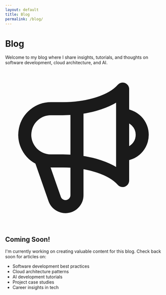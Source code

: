 ```yaml
---
layout: default
title: Blog
permalink: /blog/
---
```


<div class="max-w-4xl mx-auto">
  <h1 class="text-3xl font-bold mb-6">Blog</h1>
  
  <p class="mb-8">Welcome to my blog where I share insights, tutorials, and thoughts on software development, cloud architecture, and AI.</p>

  <div class="bg-white rounded-lg shadow-md p-6 mb-8">
    <div class="text-center mb-4">
      <svg class="w-16 h-16 mx-auto text-blue-500" fill="none" stroke="currentColor" viewBox="0 0 24 24" xmlns="http://www.w3.org/2000/svg">
        <path stroke-linecap="round" stroke-linejoin="round" stroke-width="2" d="M11 5.882V19.24a1.76 1.76 0 01-3.417.592l-2.147-6.15M18 13a3 3 0 100-6M5.436 13.683A4.001 4.001 0 017 6h1.832c4.1 0 7.625-1.234 9.168-3v14c-1.543-1.766-5.067-3-9.168-3H7a3.988 3.988 0 01-1.564-.317z"></path>
      </svg>
    </div>
    <h2 class="text-xl font-bold text-center mb-2">Coming Soon!</h2>
    <p class="text-gray-600 text-center">I'm currently working on creating valuable content for this blog. Check back soon for articles on:</p>
    <ul class="list-disc pl-8 mt-4 space-y-2">
      <li>Software development best practices</li>
      <li>Cloud architecture patterns</li>
      <li>AI development tutorials</li>
      <li>Project case studies</li>
      <li>Career insights in tech</li>
    </ul>
  </div>
  
  <!-- This section will dynamically list blog posts when they are available -->
  <!-- 
  <div class="space-y-8">
    {% for post in site.posts %}
      <article class="bg-white rounded-lg shadow-md overflow-hidden">
        <div class="p-6">
          <h2 class="text-2xl font-bold mb-2">
            <a href="{{ post.url | relative_url }}" class="text-blue-600 hover:text-blue-800">{{ post.title }}</a>
          </h2>
          <div class="text-gray-600 mb-4">
            <time datetime="{{ post.date | date_to_xmlschema }}">{{ post.date | date: "%B %-d, %Y" }}</time>
            {% if post.categories.size > 0 %}
              <span class="mx-1">•</span>
              <span>
                {% for category in post.categories %}
                  <a href="{{ '/categories/' | append: category | relative_url }}" class="hover:text-blue-600">{{ category }}</a>{% unless forloop.last %}, {% endunless %}
                {% endfor %}
              </span>
            {% endif %}
          </div>
          <div class="prose max-w-none mb-4">
            {{ post.excerpt }}
          </div>
          <a href="{{ post.url | relative_url }}" class="text-blue-600 hover:text-blue-800 font-semibold">
            Read more →
          </a>
        </div>
      </article>
    {% endfor %}
  </div>
  
  <!-- Pagination -->
  <!-- 
  {% if paginator.total_pages > 1 %}
    <div class="flex justify-center space-x-2 mt-8">
      {% if paginator.previous_page %}
        <a href="{{ paginator.previous_page_path | relative_url }}" class="bg-white rounded-lg shadow px-3 py-1 hover:bg-gray-50">
          Previous
        </a>
      {% endif %}
      
      {% for page in (1..paginator.total_pages) %}
        {% if page == paginator.page %}
          <span class="bg-blue-600 text-white rounded-lg shadow px-3 py-1">{{ page }}</span>
        {% else %}
          <a href="{{ site.paginate_path | relative_url | replace: ':num', page }}" class="bg-white rounded-lg shadow px-3 py-1 hover:bg-gray-50">
            {{ page }}
          </a>
        {% endif %}
      {% endfor %}
      
      {% if paginator.next_page %}
        <a href="{{ paginator.next_page_path | relative_url }}" class="bg-white rounded-lg shadow px-3 py-1 hover:bg-gray-50">
          Next
        </a>
      {% endif %}
    </div>
  {% endif %}
  -->
</div> 